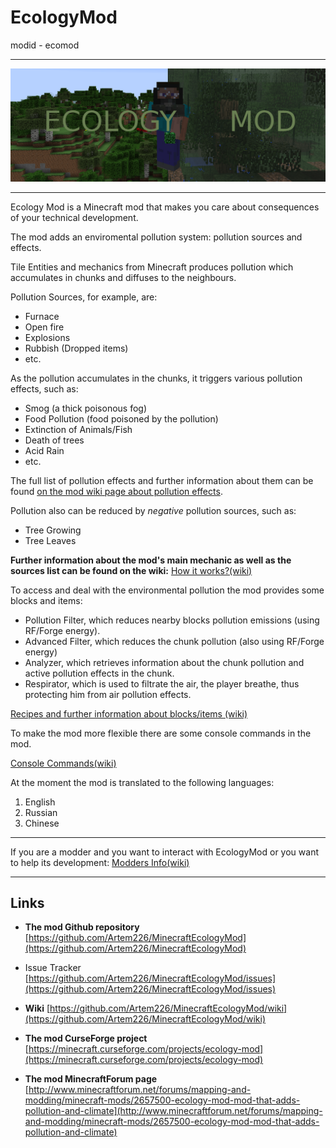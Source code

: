 # EcologyMod

modid - ecomod

***

![Logo](https://raw.githubusercontent.com/Artem226/MinecraftEcologyMod/1.11/src/main/resources/emlogo.png)

***

Ecology Mod is a Minecraft mod that makes you care about consequences of your technical development.

The mod adds an enviromental pollution system: pollution sources and effects.

Tile Entities and mechanics from Minecraft produces pollution which accumulates in chunks and diffuses to the neighbours.

Pollution Sources, for example, are:

* Furnace
* Open fire
* Explosions
* Rubbish (Dropped items)
* etc.

As the pollution accumulates in the chunks, it triggers various pollution effects, such as:

* Smog (a thick poisonous fog)
* Food Pollution (food poisoned by the pollution)
* Extinction of Animals/Fish
* Death of trees
* Acid Rain
* etc.

The full list of pollution effects and further information about them can be found [on the mod wiki page about pollution effects](https://github.com/Artem226/MinecraftEcologyMod/wiki/Pollution-Effects).

Pollution also can be reduced by _negative_ pollution sources, such as:

* Tree Growing
* Tree Leaves

**Further information about the mod's main mechanic as well as the sources list can be found on the wiki:**
[How it works?(wiki)](https://github.com/Artem226/MinecraftEcologyMod/wiki)

To access and deal with the environmental pollution the mod provides some blocks and items:

* Pollution Filter, which reduces nearby blocks pollution emissions (using RF/Forge energy).
* Advanced Filter, which reduces the chunk pollution (also using RF/Forge energy)
* Analyzer, which retrieves information about the chunk pollution and active pollution effects in the chunk.
* Respirator, which is used to filtrate the air, the player breathe, thus protecting him from air pollution effects.

[Recipes and further information about blocks/items (wiki)](https://github.com/Artem226/MinecraftEcologyMod/wiki/Blocks,-Items,-Recipes)

To make the mod more flexible there are some console commands in the mod.

[Console Commands(wiki)](https://github.com/Artem226/MinecraftEcologyMod/wiki/Console-Commands)

At the moment the mod is translated to the following languages:

1. English
2. Russian
3. Chinese

***
If you are a modder and you want to interact with EcologyMod or you want to help its development:
[Modders Info(wiki)](https://github.com/Artem226/MinecraftEcologyMod/wiki/Modders-Info)
***

## Links

* **The mod Github repository** [https://github.com/Artem226/MinecraftEcologyMod](https://github.com/Artem226/MinecraftEcologyMod)

* Issue Tracker [https://github.com/Artem226/MinecraftEcologyMod/issues](https://github.com/Artem226/MinecraftEcologyMod/issues)

* **Wiki** [https://github.com/Artem226/MinecraftEcologyMod/wiki](https://github.com/Artem226/MinecraftEcologyMod/wiki)

* **The mod CurseForge project** [https://minecraft.curseforge.com/projects/ecology-mod](https://minecraft.curseforge.com/projects/ecology-mod)

* **The mod MinecraftForum page** [http://www.minecraftforum.net/forums/mapping-and-modding/minecraft-mods/2657500-ecology-mod-mod-that-adds-pollution-and-climate](http://www.minecraftforum.net/forums/mapping-and-modding/minecraft-mods/2657500-ecology-mod-mod-that-adds-pollution-and-climate)
